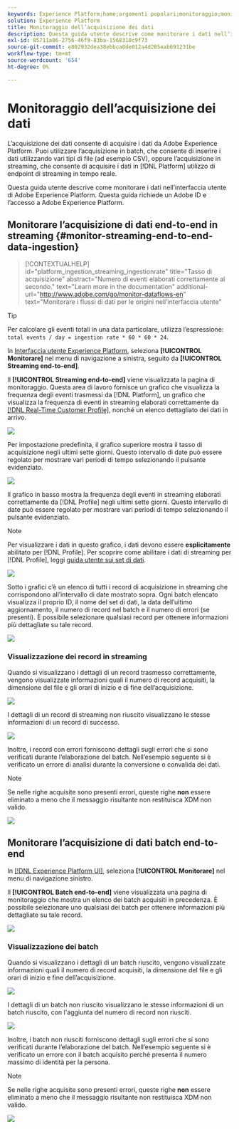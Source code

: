 ```yaml
---
keywords: Experience Platform;home;argomenti popolari;monitoraggio;monitorare;flussi di dati;monitorare l'acquisizione;inserimento dati;acquisizione dati;visualizzare record;visualizzare batch;
solution: Experience Platform
title: Monitoraggio dell’acquisizione dei dati
description: Questa guida utente descrive come monitorare i dati nell’interfaccia utente di Adobe Experience Platform. Questa guida richiede un Adobe ID e l’accesso a Adobe Experience Platform.
exl-id: 85711a06-2756-46f9-83ba-1568310c9f73
source-git-commit: e802932dea38ebbca8de012a4d285eab691231be
workflow-type: tm+mt
source-wordcount: '654'
ht-degree: 0%

---
```


# Monitoraggio dell’acquisizione dei dati

L’acquisizione dei dati consente di acquisire i dati da Adobe Experience Platform. Puoi utilizzare l’acquisizione in batch, che consente di inserire i dati utilizzando vari tipi di file (ad esempio CSV), oppure l’acquisizione in streaming, che consente di acquisire i dati in [!DNL Platform] utilizzo di endpoint di streaming in tempo reale.

Questa guida utente descrive come monitorare i dati nell’interfaccia utente di Adobe Experience Platform. Questa guida richiede un Adobe ID e l’accesso a Adobe Experience Platform.

## Monitorare l’acquisizione di dati end-to-end in streaming {#monitor-streaming-end-to-end-data-ingestion}

>[!CONTEXTUALHELP]
>id="platform_ingestion_streaming_ingestionrate"
>title="Tasso di acquisizione"
>abstract="Numero di eventi elaborati correttamente al secondo."
>text="Learn more in the documentation"
>additional-url="http://www.adobe.com/go/monitor-dataflows-en" text="Monitorare i flussi di dati per le origini nell’interfaccia utente"

>[!TIP]
>
>Per calcolare gli eventi totali in una data particolare, utilizza l’espressione: `total events / day = ingestion rate * 60 * 60 * 24`.

In [Interfaccia utente Experience Platform](https://platform.adobe.com), seleziona **[!UICONTROL Monitorare]** nel menu di navigazione a sinistra, seguito da **[!UICONTROL Streaming end-to-end]**.

Il **[!UICONTROL Streaming end-to-end]** viene visualizzata la pagina di monitoraggio. Questa area di lavoro fornisce un grafico che visualizza la frequenza degli eventi trasmessi da [!DNL Platform], un grafico che visualizza la frequenza di eventi in streaming elaborati correttamente da [[!DNL Real-Time Customer Profile]](../../profile/home.md), nonché un elenco dettagliato dei dati in arrivo.

![](../images/quality/monitor-data-flows/list-streams.png)

Per impostazione predefinita, il grafico superiore mostra il tasso di acquisizione negli ultimi sette giorni. Questo intervallo di date può essere regolato per mostrare vari periodi di tempo selezionando il pulsante evidenziato.

![](../images/quality/monitor-data-flows/events-received.png)

Il grafico in basso mostra la frequenza degli eventi in streaming elaborati correttamente da [!DNL Profile] negli ultimi sette giorni. Questo intervallo di date può essere regolato per mostrare vari periodi di tempo selezionando il pulsante evidenziato.

>[!NOTE]
>
>Per visualizzare i dati in questo grafico, i dati devono essere **esplicitamente** abilitato per [!DNL Profile]. Per scoprire come abilitare i dati di streaming per [!DNL Profile], leggi [guida utente sui set di dati](../../catalog/datasets/user-guide.md#enable-a-dataset-for-real-time-customer-profile).

![](../images/quality/monitor-data-flows/ingested-by-profile.png)

Sotto i grafici c’è un elenco di tutti i record di acquisizione in streaming che corrispondono all’intervallo di date mostrato sopra. Ogni batch elencato visualizza il proprio ID, il nome del set di dati, la data dell’ultimo aggiornamento, il numero di record nel batch e il numero di errori (se presenti). È possibile selezionare qualsiasi record per ottenere informazioni più dettagliate su tale record.

![](../images/quality/monitor-data-flows/streams.png)

### Visualizzazione dei record in streaming

Quando si visualizzano i dettagli di un record trasmesso correttamente, vengono visualizzate informazioni quali il numero di record acquisiti, la dimensione del file e gli orari di inizio e di fine dell’acquisizione.

![](../images/quality/monitor-data-flows/successful-streaming.png)

I dettagli di un record di streaming non riuscito visualizzano le stesse informazioni di un record di successo.

![](../images/quality/monitor-data-flows/failed-batch.png)

Inoltre, i record con errori forniscono dettagli sugli errori che si sono verificati durante l’elaborazione del batch. Nell’esempio seguente si è verificato un errore di analisi durante la conversione o convalida dei dati.

>[!NOTE]
>
>Se nelle righe acquisite sono presenti errori, queste righe **non** essere eliminato a meno che il messaggio risultante non restituisca XDM non valido.

![](../images/quality/monitor-data-flows/failed-batch-error.png)

## Monitorare l’acquisizione di dati batch end-to-end

In [[!DNL Experience Platform UI]](https://platform.adobe.com), seleziona **[!UICONTROL Monitorare]** nel menu di navigazione sinistro.

Il **[!UICONTROL Batch end-to-end]** viene visualizzata una pagina di monitoraggio che mostra un elenco dei batch acquisiti in precedenza. È possibile selezionare uno qualsiasi dei batch per ottenere informazioni più dettagliate su tale record.

![](../images/quality/monitor-data-flows/batch-monitoring.png)

### Visualizzazione dei batch

Quando si visualizzano i dettagli di un batch riuscito, vengono visualizzate informazioni quali il numero di record acquisiti, la dimensione del file e gli orari di inizio e fine dell’acquisizione.

![](../images/quality/monitor-data-flows/successful-batch.png)

I dettagli di un batch non riuscito visualizzano le stesse informazioni di un batch riuscito, con l&#39;aggiunta del numero di record non riusciti.

![](../images/quality/monitor-data-flows/failed-batch.png)

Inoltre, i batch non riusciti forniscono dettagli sugli errori che si sono verificati durante l’elaborazione del batch. Nell’esempio seguente si è verificato un errore con il batch acquisito perché presenta il numero massimo di identità per la persona.

>[!NOTE]
>
>Se nelle righe acquisite sono presenti errori, queste righe **non** essere eliminato a meno che il messaggio risultante non restituisca XDM non valido.

![](../images/quality/monitor-data-flows/failed-streaming-error.png)
